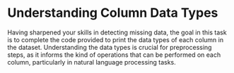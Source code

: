 # Understanding Column Data Types

Having sharpened your skills in detecting missing data, the goal in this task is to complete the code provided to print the data types of each column in the dataset. Understanding the data types is crucial for preprocessing steps, as it informs the kind of operations that can be performed on each column, particularly in natural language processing tasks.
